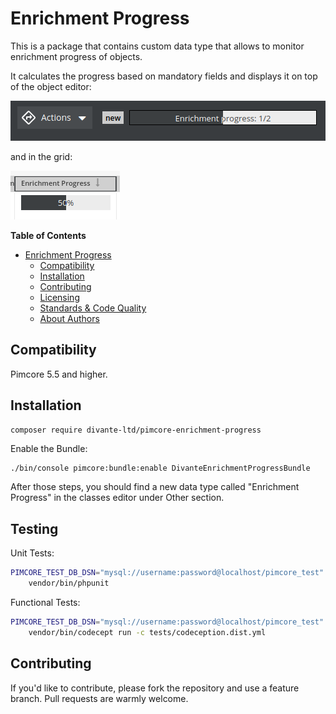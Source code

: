 # Enrichment Progress
This is a package that contains custom data type that allows to monitor enrichment progress of objects.

It calculates the progress based on mandatory fields and displays it on top of the object editor:

![editor](docs/object.png)

and in the grid:

![grid](docs/grid.png)


**Table of Contents**

- [Enrichment Progress](#enrichment-progress)
	- [Compatibility](#compatibility)
	- [Installation](#installation)
	- [Contributing](#contributing)
    - [Licensing](#licensing)
    - [Standards & Code Quality](#standards-code-quality)
    - [About Authors](#about-authors)
    
## Compatibility
Pimcore 5.5 and higher.

## Installation
```
composer require divante-ltd/pimcore-enrichment-progress
```

Enable the Bundle:
```bash
./bin/console pimcore:bundle:enable DivanteEnrichmentProgressBundle
```

After those steps, you should find a new data type called "Enrichment Progress" in the classes editor under Other section.

## Testing
Unit Tests:
```bash
PIMCORE_TEST_DB_DSN="mysql://username:password@localhost/pimcore_test" \
    vendor/bin/phpunit
```

Functional Tests:
```bash
PIMCORE_TEST_DB_DSN="mysql://username:password@localhost/pimcore_test" \
    vendor/bin/codecept run -c tests/codeception.dist.yml
```

## Contributing
If you'd like to contribute, please fork the repository and use a feature branch. Pull requests are warmly welcome.
